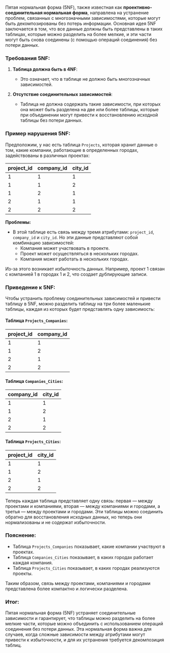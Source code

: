 Пятая нормальная форма (5NF), также известная как **проективно-соединительная нормальная форма**, направлена на устранение проблем, связанных с многозначными зависимостями, которые могут быть декомпозированы без потерь информации. Основная идея 5NF заключается в том, что все данные должны быть представлены в таких таблицах, которые можно разделить на более мелкие, и эти части могут быть снова соединены (с помощью операций соединения) без потери данных.

### Требования 5NF:
1. **Таблица должна быть в 4NF**:
   - Это означает, что в таблице не должно быть многозначных зависимостей.

2. **Отсутствие соединительных зависимостей**:
   - Таблица не должна содержать такие зависимости, при которых она может быть разделена на две или более таблицы, которые при объединении могут привести к восстановлению исходной таблицы без потери данных.

### Пример нарушения 5NF:

Предположим, у нас есть таблица `Projects`, которая хранит данные о том, какие компании, работающие в определенных городах, задействованы в различных проектах:

| project_id | company_id | city_id |
|------------|------------|---------|
| 1          | 1          | 1       |
| 1          | 1          | 2       |
| 1          | 2          | 1       |
| 2          | 1          | 1       |
| 2          | 2          | 2       |

**Проблемы:**
- В этой таблице есть связь между тремя атрибутами: `project_id`, `company_id` и `city_id`. Но эти данные представляют собой комбинацию зависимостей:
  - Компания может участвовать в проекте.
  - Проект может осуществляться в нескольких городах.
  - Компания может работать в нескольких городах.

Из-за этого возникает избыточность данных. Например, проект 1 связан с компанией 1 в городах 1 и 2, что создает дублирующие записи.

### Приведение к 5NF:

Чтобы устранить проблему соединительных зависимостей и привести таблицу в 5NF, можно разделить таблицу на три более маленькие таблицы, каждая из которых будет представлять одну зависимость:

#### Таблица `Projects_Companies`:

| project_id | company_id |
|------------|------------|
| 1          | 1          |
| 1          | 2          |
| 2          | 1          |
| 2          | 2          |

#### Таблица `Companies_Cities`:

| company_id | city_id |
|------------|---------|
| 1          | 1       |
| 1          | 2       |
| 2          | 1       |
| 2          | 2       |

#### Таблица `Projects_Cities`:

| project_id | city_id |
|------------|---------|
| 1          | 1       |
| 1          | 2       |
| 2          | 1       |
| 2          | 2       |

Теперь каждая таблица представляет одну связь: первая — между проектами и компаниями, вторая — между компаниями и городами, а третья — между проектами и городами. Эти таблицы можно соединить обратно для восстановления исходных данных, но теперь они нормализованы и не содержат избыточности.

### Пояснение:
- Таблица `Projects_Companies` показывает, какие компании участвуют в проектах.
- Таблица `Companies_Cities` показывает, в каких городах работает каждая компания.
- Таблица `Projects_Cities` показывает, в каких городах реализуются проекты.

Таким образом, связь между проектами, компаниями и городами представлена более компактно и логически разделена.

### Итог:
Пятая нормальная форма (5NF) устраняет соединительные зависимости и гарантирует, что таблицы можно разделить на более мелкие части, которые можно объединить с использованием операций соединения без потери данных. Эта нормальная форма важна для случаев, когда сложные зависимости между атрибутами могут привести к избыточности, и для их устранения требуется декомпозиция таблиц.